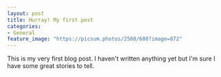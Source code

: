 ```yaml
---
layout: post
title: Hurray! My first post
categories:
- General
feature_image: "https://picsum.photos/2560/600?image=872"
---
```


This is my very first blog post. I haven't written anything yet but I'm sure I have some great stories to tell.
